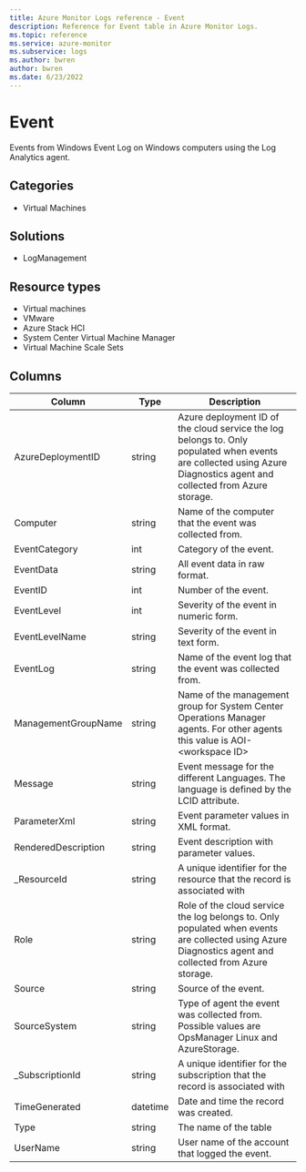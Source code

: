 ```yaml
---
title: Azure Monitor Logs reference - Event
description: Reference for Event table in Azure Monitor Logs.
ms.topic: reference
ms.service: azure-monitor
ms.subservice: logs
ms.author: bwren
author: bwren
ms.date: 6/23/2022
---
```


# Event

 Events from Windows Event Log on Windows computers using the Log Analytics agent.

## Categories

- Virtual Machines
## Solutions

- LogManagement
## Resource types

- Virtual machines
- VMware
- Azure Stack HCI
- System Center Virtual Machine Manager
- Virtual Machine Scale Sets




## Columns

| Column | Type | Description |
| --- | --- | --- |
| AzureDeploymentID | string | Azure deployment ID of the cloud service the log belongs to. Only populated when events are collected using Azure Diagnostics agent and collected from Azure storage. |
| Computer | string | Name of the computer that the event was collected from. |
| EventCategory | int | Category of the event. |
| EventData | string | All event data in raw format. |
| EventID | int | Number of the event. |
| EventLevel | int | Severity of the event in numeric form. |
| EventLevelName | string | Severity of the event in text form. |
| EventLog | string | Name of the event log that the event was collected from. |
| ManagementGroupName | string | Name of the management group for System Center Operations Manager agents. For other agents this value is AOI-&lt;workspace ID&gt; |
| Message | string | Event message for the different Languages. The language is defined by the LCID attribute. |
| ParameterXml | string | Event parameter values in XML format. |
| RenderedDescription | string | Event description with parameter values. |
| _ResourceId | string | A unique identifier for the resource that the record is associated with |
| Role | string | Role of the cloud service the log belongs to. Only populated when events are collected using Azure Diagnostics agent and collected from Azure storage. |
| Source | string | Source of the event. |
| SourceSystem | string | Type of agent the event was collected from. Possible values are OpsManager Linux and AzureStorage. |
| _SubscriptionId | string | A unique identifier for the subscription that the record is associated with |
| TimeGenerated | datetime | Date and time the record was created. |
| Type | string | The name of the table |
| UserName | string | User name of the account that logged the event. |
